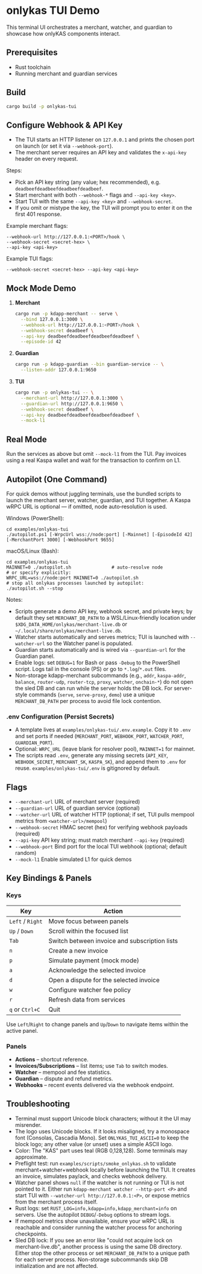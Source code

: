 # onlykas TUI Demo

This terminal UI orchestrates a merchant, watcher, and guardian to showcase how onlyKAS components interact.

## Prerequisites
- Rust toolchain
- Running merchant and guardian services

## Build
```bash
cargo build -p onlykas-tui
```

## Configure Webhook & API Key
- The TUI starts an HTTP listener on `127.0.0.1` and prints the chosen port on launch (or set it via `--webhook-port`).
- The merchant server requires an API key and validates the `x-api-key` header on every request.

Steps:
- Pick an API key string (any value; hex recommended), e.g. `deadbeefdeadbeefdeadbeefdeadbeef`.
- Start merchant with both `--webhook-*` flags and `--api-key <key>`.
- Start TUI with the same `--api-key <key>` and `--webhook-secret`.
- If you omit or mistype the key, the TUI will prompt you to enter it on the first 401 response.

Example merchant flags:
```
--webhook-url http://127.0.0.1:<PORT>/hook \
--webhook-secret <secret-hex> \
--api-key <api-key>
```
Example TUI flags:
```
--webhook-secret <secret-hex> --api-key <api-key>
```

## Mock Mode Demo
1. **Merchant**
   ```bash
   cargo run -p kdapp-merchant -- serve \
     --bind 127.0.0.1:3000 \
     --webhook-url http://127.0.0.1:<PORT>/hook \
     --webhook-secret deadbeef \
     --api-key deadbeefdeadbeefdeadbeefdeadbeef \
     --episode-id 42
   ```
2. **Guardian**
   ```bash
   cargo run -p kdapp-guardian --bin guardian-service -- \
     --listen-addr 127.0.0.1:9650
   ```
3. **TUI**
   ```bash
   cargo run -p onlykas-tui -- \
     --merchant-url http://127.0.0.1:3000 \
     --guardian-url http://127.0.0.1:9650 \
     --webhook-secret deadbeef \
     --api-key deadbeefdeadbeefdeadbeefdeadbeef \
     --mock-l1
   ```

## Real Mode
Run the services as above but omit `--mock-l1` from the TUI.
Pay invoices using a real Kaspa wallet and wait for the transaction to confirm on L1.

## Autopilot (One Command)
For quick demos without juggling terminals, use the bundled scripts to launch the merchant server, watcher, guardian, and TUI together. A Kaspa wRPC URL is optional — if omitted, node auto‑resolution is used.

Windows (PowerShell):
```
cd examples/onlykas-tui
./autopilot.ps1 [-WrpcUrl wss://node:port] [-Mainnet] [-EpisodeId 42] [-MerchantPort 3000] [-WebhookPort 9655]
```

macOS/Linux (Bash):
```
cd examples/onlykas-tui
MAINNET=0 ./autopilot.sh               # auto-resolve node
# or specify explicitly:
WRPC_URL=wss://node:port MAINNET=0 ./autopilot.sh
# stop all onlykas processes launched by autopilot:
./autopilot.sh --stop
```

Notes:
- Scripts generate a demo API key, webhook secret, and private keys; by default they set `MERCHANT_DB_PATH` to a WSL/Linux‑friendly location under `$XDG_DATA_HOME/onlykas/merchant-live.db` or `~/.local/share/onlykas/merchant-live.db`.
- Watcher starts automatically and serves metrics; TUI is launched with `--watcher-url` so the Watcher panel is populated.
- Guardian starts automatically and is wired via `--guardian-url` for the Guardian panel.
- Enable logs: set `DEBUG=1` for Bash or pass `-Debug` to the PowerShell script. Logs tail in the console (PS) or go to `*.log`/`*.out` files.
- Non-storage kdapp-merchant subcommands (e.g., `addr`, `kaspa-addr`, `balance`, `router-udp`, `router-tcp`, `proxy`, `watcher`, `onchain-*`) do not open the sled DB and can run while the server holds the DB lock. For server-style commands (`serve`, `serve-proxy`, `demo`) use a unique `MERCHANT_DB_PATH` per process to avoid file lock contention.

### .env Configuration (Persist Secrets)
- A template lives at `examples/onlykas-tui/.env.example`. Copy it to `.env` and set ports if needed (`MERCHANT_PORT`, `WEBHOOK_PORT`, `WATCHER_PORT`, `GUARDIAN_PORT`).
- Optional: `WRPC_URL` (leave blank for resolver pool), `MAINNET=1` for mainnet.
- The scripts read `.env`, generate any missing secrets (`API_KEY`, `WEBHOOK_SECRET`, `MERCHANT_SK`, `KASPA_SK`), and append them to `.env` for reuse. `examples/onlykas-tui/.env` is gitignored by default.

## Flags
- `--merchant-url` URL of merchant server (required)
- `--guardian-url` URL of guardian service (optional)
- `--watcher-url` URL of watcher HTTP (optional; if set, TUI pulls mempool metrics from `<watcher-url>/mempool`)
- `--webhook-secret` HMAC secret (hex) for verifying webhook payloads (required)
- `--api-key` API key string; must match merchant `--api-key` (required)
- `--webhook-port` Bind port for the local TUI webhook (optional; default random)
- `--mock-l1` Enable simulated L1 for quick demos

## Key Bindings & Panels
### Keys
| Key | Action |
| --- | --- |
| `Left` / `Right` | Move focus between panels |
| `Up` / `Down` | Scroll within the focused list |
| `Tab` | Switch between invoice and subscription lists |
| `n` | Create a new invoice |
| `p` | Simulate payment (mock mode) |
| `a` | Acknowledge the selected invoice |
| `d` | Open a dispute for the selected invoice |
| `w` | Configure watcher fee policy |
| `r` | Refresh data from services |
| `q` or `Ctrl+C` | Quit |

Use `Left`/`Right` to change panels and `Up`/`Down` to navigate items within the active panel.

### Panels
- **Actions** – shortcut reference.
- **Invoices/Subscriptions** – list items; use `Tab` to switch modes.
- **Watcher** – mempool and fee statistics.
- **Guardian** – dispute and refund metrics.
- **Webhooks** – recent events delivered via the webhook endpoint.

## Troubleshooting
- Terminal must support Unicode block characters; without it the UI may misrender.
- The logo uses Unicode blocks. If it looks misaligned, try a monospace font (Consolas, Cascadia Mono).
  Set `ONLYKAS_TUI_ASCII=0` to keep the block logo; any other value (or unset) uses a simple ASCII logo.
- Color: The "KAS" part uses teal (RGB 0,128,128). Some terminals may approximate.
- Preflight test: run `examples/scripts/smoke_onlykas.sh` to validate merchant+watcher+webhook locally before launching the TUI. It creates an invoice, simulates pay/ack, and checks webhook delivery.
- Watcher panel shows `null` if the watcher is not running or TUI is not pointed to it. Either run `kdapp-merchant watcher --http-port <P>` and start TUI with `--watcher-url http://127.0.0.1:<P>`, or expose metrics from the merchant process itself.
- Rust logs: set `RUST_LOG=info,kdapp=info,kdapp_merchant=info` on servers. Use the autopilot `DEBUG`/`-Debug` options to stream logs.
 - If mempool metrics show unavailable, ensure your wRPC URL is reachable and consider running the watcher process for anchoring checkpoints.
- Sled DB lock: If you see an error like "could not acquire lock on merchant-live.db", another process is using the same DB directory. Either stop the other process or set `MERCHANT_DB_PATH` to a unique path for each server process. Non-storage subcommands skip DB initialization and are not affected.
